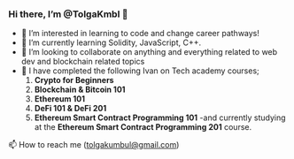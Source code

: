 ### Hi there, I’m @TolgaKmbl 👋

- 👀 I’m interested in learning to code and change career pathways!
- 🌱 I’m currently learning Solidity, JavaScript, C++.
- 👯 I’m looking to collaborate on anything and everything related to web dev and blockchain related topics
- 💪 I have completed the following Ivan on Tech academy courses;
     1.   **Crypto for Beginners**
     2.   **Blockchain & Bitcoin 101**
     3.  **Ethereum 101**
     4.   **DeFi 101 & DeFi 201**
     5.   **Ethereum Smart Contract Programming 101** 
-and currently studying at the **Ethereum Smart Contract Programming 201** course.

 
📫 How to reach me (tolgakumbul@gmail.com)
